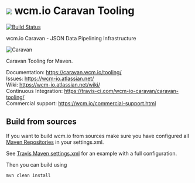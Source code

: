 <img src="https://wcm.io/images/favicon-16@2x.png"/> wcm.io Caravan Tooling
======
[![Build Status](https://travis-ci.com/wcm-io-caravan/caravan-tooling.png?branch=develop)](https://travis-ci.com/wcm-io-caravan/caravan-tooling)

wcm.io Caravan - JSON Data Pipelining Infrastructure

![Caravan](https://github.com/wcm-io-caravan/caravan-tooling/blob/master/public_site/src/site/resources/images/caravan.gif)

Caravan Tooling for Maven.

Documentation: https://caravan.wcm.io/tooling/<br/>
Issues: https://wcm-io.atlassian.net/<br/>
Wiki: https://wcm-io.atlassian.net/wiki/<br/>
Continuous Integration: https://travis-ci.com/wcm-io-caravan/caravan-tooling/<br/>
Commercial support: https://wcm.io/commercial-support.html


## Build from sources

If you want to build wcm.io from sources make sure you have configured all [Maven Repositories](https://caravan.wcm.io/maven.html) in your settings.xml.

See [Travis Maven settings.xml](https://github.com/wcm-io-caravan/caravan-tooling/blob/master/.travis.maven-settings.xml) for an example with a full configuration.

Then you can build using

```
mvn clean install
```
